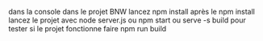 dans la console dans le projet BNW lancez npm install
après le npm install lancez le projet avec node server.js ou npm start ou serve -s build
pour tester si le projet fonctionne faire npm run build 